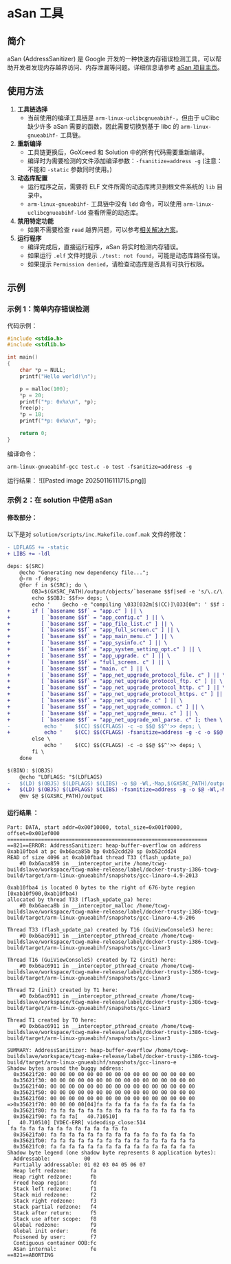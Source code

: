 # aSan 工具

## 简介
aSan (AddressSanitizer) 是 Google 开发的一种快速内存错误检测工具，可以帮助开发者发现内存越界访问、内存泄漏等问题。详细信息请参考 [aSan 项目主页](https://github.com/google/sanitizers/)。
## 使用方法

1. **工具链选择**  
    * 当前使用的编译工具链是 `arm-linux-uclibcgnueabihf-`，但由于 uClibc 缺少许多 aSan 需要的函数，因此需要切换到基于 libc 的 `arm-linux-gnueabihf-` 工具链。  
2. **重新编译**  
    * 工具链更换后，GoXceed 和 Solution 中的所有代码需要重新编译。
    * 编译时为需要检测的文件添加编译参数：`-fsanitize=address -g`  (注意：不能和 `-static` 参数同时使用。)
3. **动态库配置**
    * 运行程序之前，需要将 ELF 文件所需的动态库拷贝到根文件系统的 `lib` 目录中。  
    * `arm-linux-gnueabihf-` 工具链中没有 `ldd` 命令，可以使用 `arm-linux-uclibcgnueabihf-ldd` 查看所需的动态库。  
4. **禁用特定功能**  
    * 如果不需要检查 `read` 越界问题，可以参考[相关解决方案](https://github.com/google/sanitizers/issues/752)。  
5. **运行程序**  
    * 编译完成后，直接运行程序，aSan 将实时检测内存错误。 
    * 如果运行 `.elf` 文件时提示 `./test: not found`，可能是动态库路径有误。  
    * 如果提示 `Permission denied`，请检查动态库是否具有可执行权限。

## 示例
### 示例 1：简单内存错误检测

代码示例： 
```c
#include <stdio.h>
#include <stdlib.h>

int main()
{
    char *p = NULL;
    printf("Hello world!\n");

    p = malloc(100);
    *p = 20;
    printf("*p: 0x%x\n", *p);
    free(p);
    *p = 18;
    printf("*p: 0x%x\n", *p);

    return 0;
}
```
编译命令：
```shell
arm-linux-gnueabihf-gcc test.c -o test -fsanitize=address -g
```
运行结果：
![[Pasted image 20250116111715.png]]

### 示例 2：在 solution 中使用 aSan
#### 修改部分：
以下是对 `solution/scripts/inc.Makefile.conf.mak` 文件的修改：  
```diff
- LDFLAGS += -static
+ LIBS += -ldl

deps: $(SRC)
    @echo "Generating new dependency file...";
    @-rm -f deps;
    @for f in $(SRC); do \
        OBJ=$(GXSRC_PATH)/output/objects/`basename $$f|sed -e 's/\.c/\.o/'`; \
        echo $$OBJ: $$f>> deps; \
        echo '    @echo -e "compiling \033[032m[$(CC)]\033[0m": ' $$f >> deps; \
+       if [ `basename $$f` = "app.c" ] || \
+          [ `basename $$f` = "app_config.c" ] || \
+          [ `basename $$f` = "app_file_list.c" ] || \
+          [ `basename $$f` = "app_full_screen.c" ] || \
+          [ `basename $$f` = "app_main_menu.c" ] || \
+          [ `basename $$f` = "app_sysinfo.c" ] || \
+          [ `basename $$f` = "app_system_setting_opt.c" ] || \
+          [ `basename $$f` = "app_upgrade. c" ] || \
+          [ `basename $$f` = "full_screen. c" ] || \
+          [ `basename $$f` = "main. c" ] || \
+          [ `basename $$f` = "app_net_upgrade_protocol_file. c" ] || \
+          [ `basename $$f` = "app_net_upgrade_protocol_ftp. c" ] || \
+          [ `basename $$f` = "app_net_upgrade_protocol_http. c" ] || \
+          [ `basename $$f` = "app_net_upgrade_protocol_https. c" ] || \
+          [ `basename $$f` = "app_net_upgrade. c" ] || \
+          [ `basename $$f` = "app_net_upgrade_common. c" ] || \
+          [ `basename $$f` = "app_net_upgrade_menu. c" ] || \
+          [ `basename $$f` = "app_net_upgrade_xml_parse. c" ]; then \
-           echo '    $(CC) $$(CFLAGS) -c -o $$@ $$^'>> deps; \
+           echo '    $(CC) $$(CFLAGS) -fsanitize=address -g -c -o $$@ $$^'>> deps; \
        else \
            echo '    $(CC) $$(CFLAGS) -c -o $$@ $$^'>> deps; \
        fi \
    done

$(BIN): $(OBJS)
    @echo "LDFLAGS: "$(LDFLAGS)
-   $(LD) $(OBJS) $(LDFLAGS) $(LIBS) -o $@ -Wl,-Map,$(GXSRC_PATH)/output/$(BIN). map
+   $(LD) $(OBJS) $(LDFLAGS) $(LIBS) -fsanitize=address -g -o $@ -Wl,-Map,$(GXSRC_PATH)/output/$(BIN). map
    @mv $@ $(GXSRC_PATH)/output
```
#### 运行结果 ：
```
Part: DATA, start addr=0x00f10000, total_size=0x001f0000, offset=0x001ef000
=================================================================
==821==ERROR: AddressSanitizer: heap-buffer-overflow on address 0xab10fba4 at pc 0xb6aca85b bp 0xb52cdd20 sp 0xb52cdd24
READ of size 4096 at 0xab10fba4 thread T33 (flash_update_pa)
    #0 0xb6aca859 in __interceptor_write /home/tcwg-buildslave/workspace/tcwg-make-release/label/docker-trusty-i386-tcwg-build/target/arm-linux-gnueabihf/snapshots/gcc-linaro-4.9-2013

0xab10fba4 is located 0 bytes to the right of 676-byte region [0xab10f900,0xab10fba4)
allocated by thread T33 (flash_update_pa) here:
    #0 0xb6aeca8b in __interceptor_malloc /home/tcwg-buildslave/workspace/tcwg-make-release/label/docker-trusty-i386-tcwg-build/target/arm-linux-gnueabihf/snapshots/gcc-linaro-4.9-206

Thread T33 (flash_update_pa) created by T16 (GuiViewConsoleS) here:
    #0 0xb6ac6911 in __interceptor_pthread_create /home/tcwg-buildslave/workspace/tcwg-make-release/label/docker-trusty-i386-tcwg-build/target/arm-linux-gnueabihf/snapshots/gcc-linar3

Thread T16 (GuiViewConsoleS) created by T2 (init) here:
    #0 0xb6ac6911 in __interceptor_pthread_create /home/tcwg-buildslave/workspace/tcwg-make-release/label/docker-trusty-i386-tcwg-build/target/arm-linux-gnueabihf/snapshots/gcc-linar3

Thread T2 (init) created by T1 here:
    #0 0xb6ac6911 in __interceptor_pthread_create /home/tcwg-buildslave/workspace/tcwg-make-release/label/docker-trusty-i386-tcwg-build/target/arm-linux-gnueabihf/snapshots/gcc-linar3

Thread T1 created by T0 here:
    #0 0xb6ac6911 in __interceptor_pthread_create /home/tcwg-buildslave/workspace/tcwg-make-release/label/docker-trusty-i386-tcwg-build/target/arm-linux-gnueabihf/snapshots/gcc-linar3

SUMMARY: AddressSanitizer: heap-buffer-overflow /home/tcwg-buildslave/workspace/tcwg-make-release/label/docker-trusty-i386-tcwg-build/target/arm-linux-gnueabihf/snapshots/gcc-linaro-e
Shadow bytes around the buggy address:
  0x35621f20: 00 00 00 00 00 00 00 00 00 00 00 00 00 00 00 00
  0x35621f30: 00 00 00 00 00 00 00 00 00 00 00 00 00 00 00 00
  0x35621f40: 00 00 00 00 00 00 00 00 00 00 00 00 00 00 00 00
  0x35621f50: 00 00 00 00 00 00 00 00 00 00 00 00 00 00 00 00
  0x35621f60: 00 00 00 00 00 00 00 00 00 00 00 00 00 00 00 00
=>0x35621f70: 00 00 00 00[04]fa fa fa fa fa fa fa fa fa fa fa
  0x35621f80: fa fa fa fa fa fa fa fa fa fa fa fa fa fa fa fa
  0x35621f90: fa fa fa[   40.710510] 
[   40.710510] [VDEC-ERR] videodisp_close:514                                                           
 fa fa fa fa fa fa fa fa fa fa fa fa fa                                                                 
  0x35621fa0: fa fa fa fa fa fa fa fa fa fa fa fa fa fa fa fa                                           
  0x35621fb0: fa fa fa fa fa fa fa fa fa fa fa fa fa fa fa fa                                           
  0x35621fc0: fa fa fa fa fa fa fa fa fa fa fa fa fa fa fa fa
Shadow byte legend (one shadow byte represents 8 application bytes):
  Addressable:           00
  Partially addressable: 01 02 03 04 05 06 07 
  Heap left redzone:       fa
  Heap right redzone:      fb
  Freed heap region:       fd
  Stack left redzone:      f1
  Stack mid redzone:       f2
  Stack right redzone:     f3
  Stack partial redzone:   f4
  Stack after return:      f5
  Stack use after scope:   f8
  Global redzone:          f9
  Global init order:       f6
  Poisoned by user:        f7
  Contiguous container OOB:fc
  ASan internal:           fe
==821==ABORTING
```

